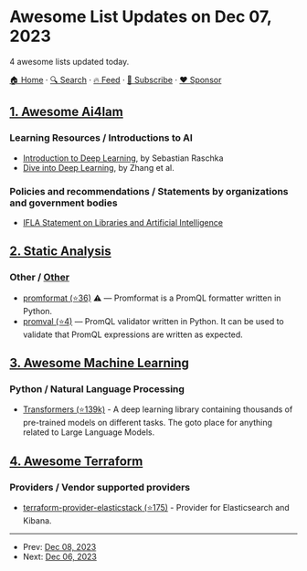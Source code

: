 # Awesome List Updates on Dec 07, 2023

4 awesome lists updated today.

[🏠 Home](/README.md) · [🔍 Search](https://www.trackawesomelist.com/search/) · [🔥 Feed](https://www.trackawesomelist.com/rss.xml) · [📮 Subscribe](https://trackawesomelist.us17.list-manage.com/subscribe?u=d2f0117aa829c83a63ec63c2f&id=36a103854c) · [❤️  Sponsor](https://github.com/sponsors/theowenyoung)



## [1. Awesome Ai4lam](/content/AI4LAM/awesome-ai4lam/README.md)

### Learning Resources / Introductions to AI

*   [Introduction to Deep Learning](https://sebastianraschka.com/blog/2021/dl-course.html), by Sebastian Raschka
*   [Dive into Deep Learning](https://d2l.ai/index.html), by Zhang et al.

### Policies and recommendations / Statements by organizations and government bodies

*   [IFLA Statement on Libraries and Artificial Intelligence](https://repository.ifla.org/bitstream/123456789/1646/1/ifla_statement_on_libraries_and_artificial_intelligence-full-text.pdf)

## [2. Static Analysis](/content/analysis-tools-dev/static-analysis/README.md)

### Other / [Other](#other-1)

*   [promformat (⭐36)](https://github.com/facetoe/promformat) :warning: — Promformat is a PromQL formatter written in Python.
*   [promval (⭐4)](https://github.com/facetoe/promval) — PromQL validator written in Python. It can be used to validate that PromQL expressions are written as expected.

## [3. Awesome Machine Learning](/content/josephmisiti/awesome-machine-learning/README.md)

### Python / Natural Language Processing

*   [Transformers (⭐139k)](https://github.com/huggingface/transformers) - A deep learning library containing thousands of pre-trained models on different tasks. The goto place for anything related to Large Language Models.

## [4. Awesome Terraform](/content/shuaibiyy/awesome-terraform/README.md)

### Providers / Vendor supported providers

*   [terraform-provider-elasticstack (⭐175)](https://github.com/elastic/terraform-provider-elasticstack) - Provider for Elasticsearch and Kibana.

---

- Prev: [Dec 08, 2023](/content/2023/12/08/README.md)
- Next: [Dec 06, 2023](/content/2023/12/06/README.md)